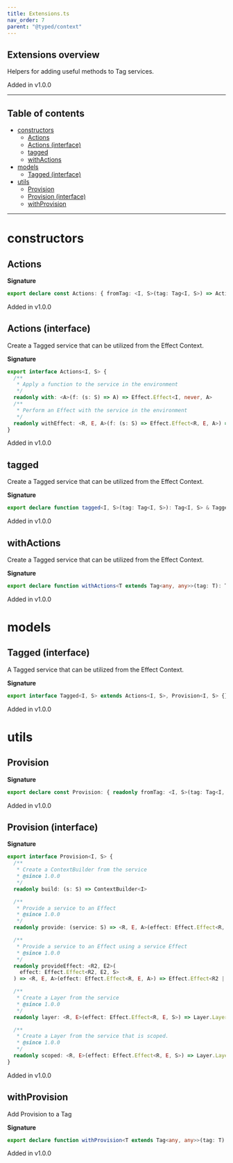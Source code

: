 ```yaml
---
title: Extensions.ts
nav_order: 7
parent: "@typed/context"
---
```


## Extensions overview

Helpers for adding useful methods to Tag services.

Added in v1.0.0

---

<h2 class="text-delta">Table of contents</h2>

- [constructors](#constructors)
  - [Actions](#actions)
  - [Actions (interface)](#actions-interface)
  - [tagged](#tagged)
  - [withActions](#withactions)
- [models](#models)
  - [Tagged (interface)](#tagged-interface)
- [utils](#utils)
  - [Provision](#provision)
  - [Provision (interface)](#provision-interface)
  - [withProvision](#withprovision)

---

# constructors

## Actions

**Signature**

```ts
export declare const Actions: { fromTag: <I, S>(tag: Tag<I, S>) => Actions<I, S> }
```

Added in v1.0.0

## Actions (interface)

Create a Tagged service that can be utilized from the Effect Context.

**Signature**

```ts
export interface Actions<I, S> {
  /**
   * Apply a function to the service in the environment
   */
  readonly with: <A>(f: (s: S) => A) => Effect.Effect<I, never, A>
  /**
   * Perform an Effect with the service in the environment
   */
  readonly withEffect: <R, E, A>(f: (s: S) => Effect.Effect<R, E, A>) => Effect.Effect<R | I, E, A>
}
```

Added in v1.0.0

## tagged

Create a Tagged service that can be utilized from the Effect Context.

**Signature**

```ts
export declare function tagged<I, S>(tag: Tag<I, S>): Tag<I, S> & Tagged<I, S>
```

Added in v1.0.0

## withActions

Create a Tagged service that can be utilized from the Effect Context.

**Signature**

```ts
export declare function withActions<T extends Tag<any, any>>(tag: T): T & Actions<Tag.Identifier<T>, Tag.Service<T>>
```

Added in v1.0.0

# models

## Tagged (interface)

A Tagged service that can be utilized from the Effect Context.

**Signature**

```ts
export interface Tagged<I, S> extends Actions<I, S>, Provision<I, S> {}
```

Added in v1.0.0

# utils

## Provision

**Signature**

```ts
export declare const Provision: { readonly fromTag: <I, S>(tag: Tag<I, S>) => Provision<I, S> }
```

Added in v1.0.0

## Provision (interface)

**Signature**

```ts
export interface Provision<I, S> {
  /**
   * Create a ContextBuilder from the service
   * @since 1.0.0
   */
  readonly build: (s: S) => ContextBuilder<I>

  /**
   * Provide a service to an Effect
   * @since 1.0.0
   */
  readonly provide: (service: S) => <R, E, A>(effect: Effect.Effect<R, E, A>) => Effect.Effect<Exclude<R, I>, E, A>

  /**
   * Provide a service to an Effect using a service Effect
   * @since 1.0.0
   */
  readonly provideEffect: <R2, E2>(
    effect: Effect.Effect<R2, E2, S>
  ) => <R, E, A>(effect: Effect.Effect<R, E, A>) => Effect.Effect<R2 | Exclude<R, I>, E | E2, A>

  /**
   * Create a Layer from the service
   * @since 1.0.0
   */
  readonly layer: <R, E>(effect: Effect.Effect<R, E, S>) => Layer.Layer<R, E, I>

  /**
   * Create a Layer from the service that is scoped.
   * @since 1.0.0
   */
  readonly scoped: <R, E>(effect: Effect.Effect<R, E, S>) => Layer.Layer<Exclude<R, Scope>, E, I>
}
```

Added in v1.0.0

## withProvision

Add Provision to a Tag

**Signature**

```ts
export declare function withProvision<T extends Tag<any, any>>(tag: T): T & Provision<Tag.Identifier<T>, Tag.Service<T>>
```

Added in v1.0.0
